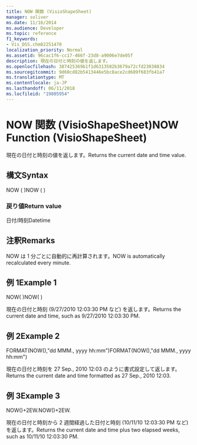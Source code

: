```yaml
---
title: NOW 関数 (VisioShapeSheet)
manager: soliver
ms.date: 11/16/2014
ms.audience: Developer
ms.topic: reference
f1_keywords:
- Vis_DSS.chm82251470
localization_priority: Normal
ms.assetid: 96cac1f6-cc17-466f-23d8-a9006e7de05f
description: 現在の日付と時刻の値を返します。
ms.openlocfilehash: 387425369b1f1d6313502b3679a72cfd23038834
ms.sourcegitcommit: 9d60cd82b5413446e5bc8ace2cd689f683fb41a7
ms.translationtype: MT
ms.contentlocale: ja-JP
ms.lasthandoff: 06/11/2018
ms.locfileid: "19805954"
---
```

# <a name="now-function-visioshapesheet"></a><span data-ttu-id="ff715-103">NOW 関数 (VisioShapeSheet)</span><span class="sxs-lookup"><span data-stu-id="ff715-103">NOW Function (VisioShapeSheet)</span></span>

<span data-ttu-id="ff715-104">現在の日付と時刻の値を返します。</span><span class="sxs-lookup"><span data-stu-id="ff715-104">Returns the current date and time value.</span></span>
  
## <a name="syntax"></a><span data-ttu-id="ff715-105">構文</span><span class="sxs-lookup"><span data-stu-id="ff715-105">Syntax</span></span>

<span data-ttu-id="ff715-106">NOW ( )</span><span class="sxs-lookup"><span data-stu-id="ff715-106">NOW ( )</span></span>
  
### <a name="return-value"></a><span data-ttu-id="ff715-107">戻り値</span><span class="sxs-lookup"><span data-stu-id="ff715-107">Return value</span></span>

<span data-ttu-id="ff715-108">日付/時刻</span><span class="sxs-lookup"><span data-stu-id="ff715-108">Datetime</span></span>
  
## <a name="remarks"></a><span data-ttu-id="ff715-109">注釈</span><span class="sxs-lookup"><span data-stu-id="ff715-109">Remarks</span></span>

<span data-ttu-id="ff715-110">NOW は 1 分ごとに自動的に再計算されます。</span><span class="sxs-lookup"><span data-stu-id="ff715-110">NOW is automatically recalculated every minute.</span></span> 
  
## <a name="example-1"></a><span data-ttu-id="ff715-111">例 1</span><span class="sxs-lookup"><span data-stu-id="ff715-111">Example 1</span></span>

<span data-ttu-id="ff715-112">NOW( )</span><span class="sxs-lookup"><span data-stu-id="ff715-112">NOW( )</span></span>
  
<span data-ttu-id="ff715-113">現在の日付と時刻 (9/27/2010 12:03:30 PM など) を返します。</span><span class="sxs-lookup"><span data-stu-id="ff715-113">Returns the current date and time, such as 9/27/2010 12:03:30 PM.</span></span>
  
## <a name="example-2"></a><span data-ttu-id="ff715-114">例 2</span><span class="sxs-lookup"><span data-stu-id="ff715-114">Example 2</span></span>

<span data-ttu-id="ff715-115">FORMAT(NOW(),"dd MMM., yyyy hh:mm")</span><span class="sxs-lookup"><span data-stu-id="ff715-115">FORMAT(NOW(),"dd MMM., yyyy hh:mm")</span></span>
  
<span data-ttu-id="ff715-116">現在の日付と時刻を 27 Sep., 2010 12:03 のように書式設定して返します。</span><span class="sxs-lookup"><span data-stu-id="ff715-116">Returns the current date and time formatted as 27 Sep., 2010 12:03.</span></span>
  
## <a name="example-3"></a><span data-ttu-id="ff715-117">例 3</span><span class="sxs-lookup"><span data-stu-id="ff715-117">Example 3</span></span>

<span data-ttu-id="ff715-118">NOW()+2EW.</span><span class="sxs-lookup"><span data-stu-id="ff715-118">NOW()+2EW.</span></span>
  
<span data-ttu-id="ff715-119">現在の日付と時刻から 2 週間経過した日付と時刻 (10/11/10 12:03:30 PM など) を返します。</span><span class="sxs-lookup"><span data-stu-id="ff715-119">Returns the current date and time plus two elapsed weeks, such as 10/11/10 12:03:30 PM.</span></span>
  

